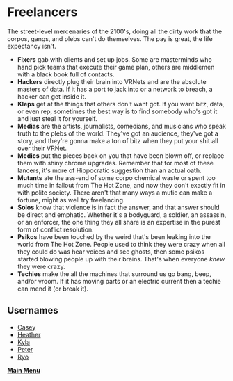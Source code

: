 # Freelancers
The street-level mercenaries of the 2100's, doing all the dirty work that the corpos, gangs, and plebs can't do themselves. The pay is great, the life expectancy isn't. 
- **Fixers** gab with clients and set up jobs. Some are masterminds who hand pick teams that execute their game plan, others are middlemen with a black book full of contacts. 
- **Hackers** directly plug their brain into VRNets and are the absolute masters of data. If it has a port to jack into or a network to breach, a hacker can get inside it.
- **Kleps** get at the things that others don't want got. If you want bitz, data, or even rep, sometimes the best way is to find somebody who's got it and just steal it for yourself.
- **Medias** are the artists, journalists, comedians, and musicians who speak truth to the plebs of the world. They've got an audience, they've got a story, and they're gonna make a ton of bitz when they put your shit all over their VRNet.
- **Medics** put the pieces back on you that have been blown off, or replace them with shiny chrome upgrades. Remember that for most of these lancers, it's more of Hippocratic suggestion than an actual oath.  
- **Mutants** ate the ass-end of some corpo chemical waste or spent too much time in fallout from The Hot Zone, and now they don't exactly fit in with polite society. There aren't that many ways a mutie can make a fortune, might as well try freelancing.
- **Solos** know that violence is in fact the answer, and that answer should be direct and emphatic. Whether it's a bodyguard, a soldier, an assassin, or an enforcer, the one thing they all share is an expertise in the purest form of conflict resolution.
- **Psikos** have been touched by the weird that's been leaking into the world from The Hot Zone. People used to think they were crazy when all they could do was hear voices and see ghosts, then some psikos started blowing people up with their brains. That's when everyone *knew* they were crazy.
- **Techies** make the all the machines that surround us go bang, beep, and/or vroom. If it has moving parts or an electric current then a techie can mend it (or break it). 
## Usernames
- [Casey](Casey.md)
- [Heather](Heather.md)
- [Kyla](Kyla.md)
- [Peter](Peter.md)
- [Ryo](Ryo.md)

 **[Main Menu](../README.md)**
